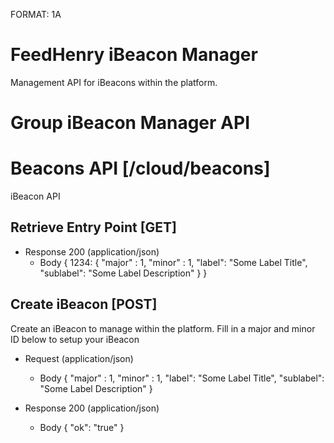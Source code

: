 FORMAT: 1A

# FeedHenry iBeacon Manager

Management API for iBeacons within the platform.

# Group iBeacon Manager API

# Beacons API [/cloud/beacons]

iBeacon API

## Retrieve Entry Point [GET]

+ Response 200 (application/json)
    + Body
            {
                1234: {
                    "major" : 1,
                    "minor" : 1,
                    "label": "Some Label Title",
                    "sublabel": "Some Label Description"
                }
            }

## Create iBeacon [POST]

Create an iBeacon to manage within the platform. Fill in a major and minor ID below to setup your iBeacon

+ Request (application/json)
    + Body
            {
              "major" : 1,
              "minor" : 1,
              "label": "Some Label Title",
              "sublabel": "Some Label Description"
            }

+ Response 200 (application/json)
    + Body
            {
              "ok": "true"
            }
